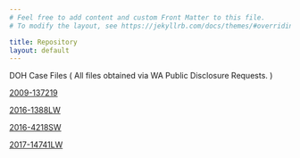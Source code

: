 ```yaml
---
# Feel free to add content and custom Front Matter to this file.
# To modify the layout, see https://jekyllrb.com/docs/themes/#overriding-theme-defaults

title: Repository
layout: default
---
```

DOH Case Files ( All files obtained via WA Public Disclosure Requests. )

  [2009-137219](https://kcpeorg.github.io/WA/JenniferKeilin/DOH/cases/2009-137219.pdf)

  [2016-1388LW](https://kcpeorg.github.io/WA/JenniferKeilin/DOH/cases/2016-1388LW.pdf)

  [2016-4218SW](https://kcpeorg.github.io/WA/JenniferKeilin/DOH/cases/2016-4218SW.pdf)

  [2017-14741LW](https://kcpeorg.github.io/WA/JenniferKeilin/DOH/cases/2017-14741LW.pdf)

